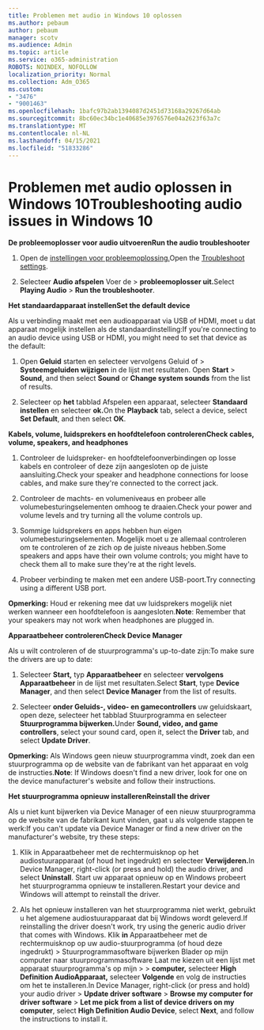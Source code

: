 ```yaml
---
title: Problemen met audio in Windows 10 oplossen
ms.author: pebaum
author: pebaum
manager: scotv
ms.audience: Admin
ms.topic: article
ms.service: o365-administration
ROBOTS: NOINDEX, NOFOLLOW
localization_priority: Normal
ms.collection: Adm_O365
ms.custom:
- "3476"
- "9001463"
ms.openlocfilehash: 1bafc97b2ab1394087d2451d73168a29267d64ab
ms.sourcegitcommit: 8bc60ec34bc1e40685e3976576e04a2623f63a7c
ms.translationtype: MT
ms.contentlocale: nl-NL
ms.lasthandoff: 04/15/2021
ms.locfileid: "51833286"
---
```

# <a name="troubleshooting-audio-issues-in-windows-10"></a><span data-ttu-id="6eaa1-102">Problemen met audio oplossen in Windows 10</span><span class="sxs-lookup"><span data-stu-id="6eaa1-102">Troubleshooting audio issues in Windows 10</span></span>

<span data-ttu-id="6eaa1-103">**De probleemoplosser voor audio uitvoeren**</span><span class="sxs-lookup"><span data-stu-id="6eaa1-103">**Run the audio troubleshooter**</span></span>

1.  <span data-ttu-id="6eaa1-104">Open de [instellingen voor probleemoplossing.](ms-settings:troubleshoot)</span><span class="sxs-lookup"><span data-stu-id="6eaa1-104">Open the [Troubleshoot settings](ms-settings:troubleshoot).</span></span>

2.  <span data-ttu-id="6eaa1-105">Selecteer **Audio afspelen** Voer de  >  **probleemoplosser uit.**</span><span class="sxs-lookup"><span data-stu-id="6eaa1-105">Select **Playing Audio** > **Run the troubleshooter**.</span></span>

<span data-ttu-id="6eaa1-106">**Het standaardapparaat instellen**</span><span class="sxs-lookup"><span data-stu-id="6eaa1-106">**Set the default device**</span></span>

<span data-ttu-id="6eaa1-107">Als u verbinding maakt met een audioapparaat via USB of HDMI, moet u dat apparaat mogelijk instellen als de standaardinstelling:</span><span class="sxs-lookup"><span data-stu-id="6eaa1-107">If you're connecting to an audio device using USB or HDMI, you might need to set that device as the default:</span></span>

1. <span data-ttu-id="6eaa1-108">Open **Geluid** starten en selecteer vervolgens Geluid of  >   **Systeemgeluiden wijzigen** in de lijst met resultaten. </span><span class="sxs-lookup"><span data-stu-id="6eaa1-108">Open **Start** > **Sound**, and then select **Sound** or **Change system sounds** from the list of results.</span></span>

2.  <span data-ttu-id="6eaa1-109">Selecteer op **het** tabblad Afspelen een apparaat, selecteer **Standaard instellen** en selecteer **ok.**</span><span class="sxs-lookup"><span data-stu-id="6eaa1-109">On the **Playback** tab, select a device, select **Set Default**, and then select **OK**.</span></span>

<span data-ttu-id="6eaa1-110">**Kabels, volume, luidsprekers en hoofdtelefoon controleren**</span><span class="sxs-lookup"><span data-stu-id="6eaa1-110">**Check cables, volume, speakers, and headphones**</span></span>

1. <span data-ttu-id="6eaa1-111">Controleer de luidspreker- en hoofdtelefoonverbindingen op losse kabels en controleer of deze zijn aangesloten op de juiste aansluiting.</span><span class="sxs-lookup"><span data-stu-id="6eaa1-111">Check your speaker and headphone connections for loose cables, and make sure they're connected to the correct jack.</span></span>

2. <span data-ttu-id="6eaa1-112">Controleer de machts- en volumeniveaus en probeer alle volumebesturingselementen omhoog te draaien.</span><span class="sxs-lookup"><span data-stu-id="6eaa1-112">Check your power and volume levels and try turning all the volume controls up.</span></span>

3. <span data-ttu-id="6eaa1-113">Sommige luidsprekers en apps hebben hun eigen volumebesturingselementen. Mogelijk moet u ze allemaal controleren om te controleren of ze zich op de juiste niveaus hebben.</span><span class="sxs-lookup"><span data-stu-id="6eaa1-113">Some speakers and apps have their own volume controls; you might have to check them all to make sure they're at the right levels.</span></span>

4. <span data-ttu-id="6eaa1-114">Probeer verbinding te maken met een andere USB-poort.</span><span class="sxs-lookup"><span data-stu-id="6eaa1-114">Try connecting using a different USB port.</span></span>

<span data-ttu-id="6eaa1-115">**Opmerking:** Houd er rekening mee dat uw luidsprekers mogelijk niet werken wanneer een hoofdtelefoon is aangesloten.</span><span class="sxs-lookup"><span data-stu-id="6eaa1-115">**Note**: Remember that your speakers may not work when headphones are plugged in.</span></span>

<span data-ttu-id="6eaa1-116">**Apparaatbeheer controleren**</span><span class="sxs-lookup"><span data-stu-id="6eaa1-116">**Check Device Manager**</span></span>

<span data-ttu-id="6eaa1-117">Als u wilt controleren of de stuurprogramma's up-to-date zijn:</span><span class="sxs-lookup"><span data-stu-id="6eaa1-117">To make sure the drivers are up to date:</span></span>

1. <span data-ttu-id="6eaa1-118">Selecteer **Start,** typ **Apparaatbeheer** en selecteer **vervolgens Apparaatbeheer** in de lijst met resultaten.</span><span class="sxs-lookup"><span data-stu-id="6eaa1-118">Select **Start**, type **Device Manager**, and then select **Device Manager** from the list of results.</span></span>

2. <span data-ttu-id="6eaa1-119">Selecteer **onder Geluids-, video- en gamecontrollers** uw  geluidskaart, open deze, selecteer het tabblad Stuurprogramma en selecteer **Stuurprogramma bijwerken.**</span><span class="sxs-lookup"><span data-stu-id="6eaa1-119">Under **Sound, video, and game controllers**, select your sound card, open it, select the **Driver** tab, and select **Update Driver**.</span></span>

<span data-ttu-id="6eaa1-120">**Opmerking:** Als Windows geen nieuw stuurprogramma vindt, zoek dan een stuurprogramma op de website van de fabrikant van het apparaat en volg de instructies.</span><span class="sxs-lookup"><span data-stu-id="6eaa1-120">**Note**: If Windows doesn't find a new driver, look for one on the device manufacturer's website and follow their instructions.</span></span>

<span data-ttu-id="6eaa1-121">**Het stuurprogramma opnieuw installeren**</span><span class="sxs-lookup"><span data-stu-id="6eaa1-121">**Reinstall the driver**</span></span>

<span data-ttu-id="6eaa1-122">Als u niet kunt bijwerken via Device Manager of een nieuw stuurprogramma op de website van de fabrikant kunt vinden, gaat u als volgende stappen te werk:</span><span class="sxs-lookup"><span data-stu-id="6eaa1-122">If you can't update via Device Manager or find a new driver on the manufacturer's website, try these steps:</span></span>

1. <span data-ttu-id="6eaa1-123">Klik in Apparaatbeheer met de rechtermuisknop op het audiostuurapparaat (of houd het ingedrukt) en selecteer **Verwijderen.**</span><span class="sxs-lookup"><span data-stu-id="6eaa1-123">In Device Manager, right-click (or press and hold) the audio driver, and select **Uninstall**.</span></span> <span data-ttu-id="6eaa1-124">Start uw apparaat opnieuw op en Windows probeert het stuurprogramma opnieuw te installeren.</span><span class="sxs-lookup"><span data-stu-id="6eaa1-124">Restart your device and Windows will attempt to reinstall the driver.</span></span>

2. <span data-ttu-id="6eaa1-125">Als het opnieuw installeren van het stuurprogramma niet werkt, gebruikt u het algemene audiostuurapparaat dat bij Windows wordt geleverd.</span><span class="sxs-lookup"><span data-stu-id="6eaa1-125">If reinstalling the driver doesn't work, try using the generic audio driver that comes with Windows.</span></span> <span data-ttu-id="6eaa1-126">Klik **in** Apparaatbeheer met de rechtermuisknop op uw audio-stuurprogramma (of houd deze ingedrukt) > Stuurprogrammasoftware bijwerken Blader op mijn computer naar stuurprogrammasoftware Laat me kiezen uit een lijst met apparaat stuurprogramma's op mijn  >    >  **computer,** selecteer **High Definition AudioApparaat,** selecteer **Volgende** en volg de instructies om het te installeren.</span><span class="sxs-lookup"><span data-stu-id="6eaa1-126">In Device Manager, right-click (or press and hold) your audio driver > **Update driver software** > **Browse my computer for driver software** > **Let me pick from a list of device drivers on my computer**, select **High Definition Audio Device**, select **Next**, and follow the instructions to install it.</span></span>
